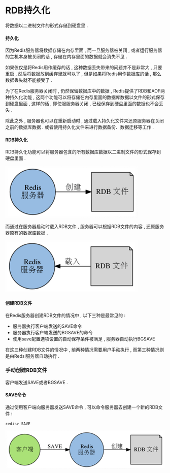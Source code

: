 # RDB持久化

将数据以二进制文件的形式存储到硬盘里 .

#### 持久化

因为Redis服务器将数据存储在内存里面 , 而一旦服务器被关闭 , 或者运行服务器的主机本身被关闭的话 , 存储在内存里面的数据就会消失不见 .

如果仅仅是将Redis用作缓存的话 , 这种数据丢失带来的问题并不是非常大 , 只要重启 , 然后将数据放到缓存里就可以了 , 但是如果将Redis用作数据库的话 , 那么数据丢失就不能接受了 .

为了在Redis服务器关闭时 , 仍然保留数据库中的数据 , Redis提供了RDB和AOF两种持久化功能 , 这两个功能可以将存储在内存里面的数据库数据以文件的形式保存到硬盘里面 , 这样的话 , 即使服服务器关闭 , 已经保存到硬盘里面的数据也不会丢失 .

除此之外 , 服务器也可以在重新启动时 , 通过载入持久化文件来还原服务器在关闭之前的数据库数据 . 或者使用持久化文件来进行数据备份、数据迁移等工作 .

#### RDB持久化

RDB持久化功能可以将服务器包含的所有数据库数据以二进制文件的形式保存到硬盘里面 .

![](/assets/rdbchijiuhua.png)

而通过在服务器启动时载入RDB文件 , 服务器可以根据RDB文件的内容 , 还原服务器原有的数据库数据 .

![](/assets/rdbchijiuhua2.png)

#### 创建RDB文件

在Redis服务器创建RDB文件的情况中 , 以下三种是最常见的 : 

* 服务器执行客户端发送的SAVE命令
* 服务器执行客户端发送的BGSAVE的命令
* 使用save配置选项设置的自动保存条件被满足 , 服务器自动执行BGSAVE

在这三种创建RDB文件的情况中 , 前两种情况需要用户手动执行 , 而第三种情况则是由Redsi服务器自动执行 . 

### 手动创建RDB文件

客户端发送SAVE或者BGSAVE . 

#### SAVE命令

通过使用客户端向服务器发送SAVE命令 , 可以命令服务器去创建一个新的RDB文件 : 

```
redis> SAVE
```

![](/assets/rdb3.png)

